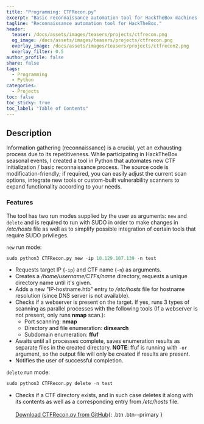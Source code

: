 ```yaml
---
title: "Programming: CTFRecon.py"
excerpt: "Basic reconnaissance automation tool for HackTheBox machines."
tagline: "Reconnaissance automation tool for HackTheBox."
header:
  teaser: /docs/assets/images/teasers/projects/ctfrecon.png
  og_image: /docs/assets/images/teasers/projects/ctfrecon.png
  overlay_image: /docs/assets/images/teasers/projects/ctfrecon2.png
  overlay_filter: 0.5
author_profile: false
share: false
tags:
  - Programming
  - Python
categories:
  - Projects
toc: false
toc_sticky: true
toc_label: "Table of Contents"
---
```


## Description

Information gathering (reconnaissance) is a crucial, yet an exhausting process due to its repetitiveness. While participating in HackTheBox seasonal events, I created a tool in Python that automates new CTF initialization / basic reconnaissance process. The source code is modification-friendly; if required, you can easily adjust the current scan options, integrate new tools or custom-built vulnerability scanners to expand functionality according to your needs.

### Features

The tool has two run modes supplied by the user as arguments: `new` and `delete` and is required to run with SUDO in order to make changes in */etc/hosts* file as well as to simplify possible integration of certain tools that require SUDO privileges.

`new` run mode:

```python
sudo python3 CTFRecon.py new -ip 10.129.107.139 -n test
```
* Requests target IP (`-ip`) and CTF name (`-n`) as arguments.
* Creates a */home/username/CTFs/name* directory, requests a unique directory name until it's given.
* Adds a new "IP-hostname.htb" entry to */etc/hosts* file for hostname resolution (since DNS server is not available).
* Checks if a webserver is present on the target. If yes, runs 3 types of scanning as parallel processes with the following tools (If a webserver is not present, only runs **nmap** scan.):
  * Port scanning: **nmap**
  * Directory and file enumeration: **dirsearch**
  * Subdomain enumeration: **ffuf**
* Awaits until all processes complete, saves enumeration results as separate files in the created directory.
**NOTE**: ffuf is running with `-or` argument, so the output file will only be created if results are present.
* Notifies the user of successful completion.

`delete` run mode:
```python
sudo python3 CTFRecon.py delete -n test
```

* Checks if a CTF directory exists, and in such case deletes it along with its contents as well as a corresponding entry from */etc/hosts* file.
\
\
[Download CTFRecon.py from GitHub](https://github.com/Thr0cut/CTFRecon.py){: .btn .btn--primary }
